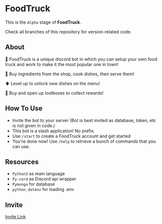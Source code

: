 # FoodTruck

 This is the `Alpha` stage of **FoodTruck**.

 Check all branches of this repository for version-related code.

## About
 🌭 FoodTruck is a unique discord bot in which you can setup your own food truck and work to make it the most popular one in town!
 
 🛒 Buy ingredients from the shop, cook dishes, then serve them!
 
 ⬆️ Level up to unlock new dishes on the menu!

 🎁 Buy and open up lootboxes to collect rewards!

## How To Use
 - Invite the bot to your server (Bot is best invited as database, token, etc is not given in code.)
 - This bot is a slash application! No prefix.
 - Use `/start` to create a FoodTruck account and get started
 - You're done now! Use `/help` to retrieve a bunch of commands that you can use.

## Resources
 - `Python3` as main language
 - `Py-cord` as Discord api wrapper
 - `Pymongo` for database
 - `python_dotenv` for loading .env

## Invite
 [Invite Link](https://discord.com/api/oauth2/authorize?client_id=998186642273734799&permissions=412317379648&scope=bot%20applications.commands)